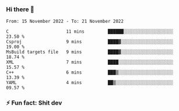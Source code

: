 ### Hi there 👋
<!--START_SECTION:waka-->

```text
From: 15 November 2022 - To: 21 November 2022

C                      11 mins         ██████░░░░░░░░░░░░░░░░░░░   23.50 %
Csproj                 9 mins          ████▓░░░░░░░░░░░░░░░░░░░░   19.00 %
MsBuild targets file   9 mins          ████▓░░░░░░░░░░░░░░░░░░░░   18.74 %
XML                    7 mins          ████░░░░░░░░░░░░░░░░░░░░░   15.57 %
C++                    6 mins          ███▒░░░░░░░░░░░░░░░░░░░░░   13.39 %
YAML                   4 mins          ██▒░░░░░░░░░░░░░░░░░░░░░░   09.57 %
```

<!--END_SECTION:waka-->
<!--
**TG4LAaron/TG4LAaron** is a ✨ _special_ ✨ repository because its `README.md` (this file) appears on your GitHub profile.

Here are some ideas to get you started:

- 🔭 I’m currently working on ...
- 🌱 I’m currently learning ...
- 👯 I’m looking to collaborate on ...
- 🤔 I’m looking for help with ...
- 💬 Ask me about ...
- 📫 How to reach me: ...
- 😄 Pronouns: ...
- ⚡ Fun fact: ...
-->
### ⚡ Fun fact: Shit dev
